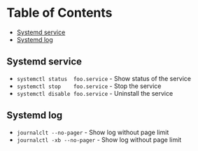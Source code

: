 # Table of Contents
- [Systemd service](#service)
- [Systemd log](#log)

<a name="service"></a>
## Systemd service
- `systemctl status  foo.service` - Show status of the service
- `systemctl stop    foo.service` - Stop the service
- `systemctl disable foo.service` - Uninstall the service

<a name="log"></a>
## Systemd log
- `journalclt --no-pager` - Show log without page limit
- `journalctl -xb --no-pager` - Show log without page limit
